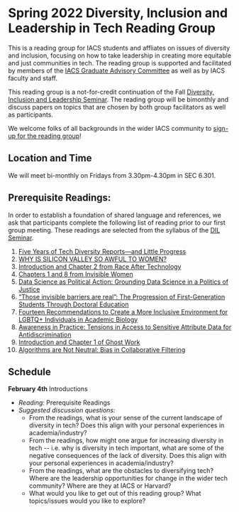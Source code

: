 # Spring 2022 Diversity, Inclusion and Leadership in Tech Reading Group
This is a reading group for IACS students and affliates on issues of diversity and inclusion, focusing on how to take leadership in creating more equitable and just communities in tech. The reading group is supported and facilitated by members of the [IACS Graduate Advisory Committee](https://iacs-gac.github.io/pages/about.html) as well as by IACS faculty and staff.

This reading group is a not-for-credit continuation of the Fall [Diversity, Inclusion and Leadership Seminar](https://onefishy.github.io/DIL_in_tech/). The reading group will be bimonthly and discuss papers on topics that are chosen by both group facilitators as well as participants. 

We welcome folks of all backgrounds in the wider IACS community to [sign-up for the reading group](https://forms.gle/JdwvyXTbErmSM99c6)!

## Location and Time
We will meet bi-monthly on Fridays from 3.30pm-4.30pm in SEC 6.301.

## Prerequisite Readings:
In order to establish a foundation of shared language and references, we ask that participants complete the following list of reading prior to our first group meeting. These readings are selected from the syllabus of the [DIL Seminar](https://onefishy.github.io/DIL_in_tech/).

1. [Five Years of Tech Diversity Reports—and Little Progress](https://www.wired.com/story/five-years-tech-diversity-reports-little-progress/)
2. [WHY IS SILICON VALLEY SO AWFUL TO WOMEN?](https://www.theatlantic.com/magazine/archive/2017/04/why-is-silicon-valley-so-awful-to-women/517788/)
3. [Introduction and Chapter 2 from Race After Technology](https://www.ruhabenjamin.com/race-after-technology)
4. [Chapters 1 and 8 from Invisible Women](https://carolinecriadoperez.com/book/invisible-women/)
5. [Data Science as Political Action: Grounding Data Science in a Politics of Justice](https://arxiv.org/abs/1811.03435)
6. [“Those invisible barriers are real”: The Progression of First-Generation Students Through Doctoral Education](https://www.tandfonline.com/doi/abs/10.1080/10665684.2011.529791?journalCode=ueee20)
7. [Fourteen Recommendations to Create a More Inclusive Environment for LGBTQ+ Individuals in Academic Biology](https://www.lifescied.org/doi/10.1187/cbe.20-04-0062)
8. [Awareness in Practice: Tensions in Access to Sensitive Attribute Data for Antidiscrimination](https://arxiv.org/pdf/1912.06171.pdf)
9. [Introduction and Chapter 1 of Ghost Work](https://ghostwork.info)
10. [Algorithms are Not Neutral: Bias in Collaborative Filtering](https://arxiv.org/abs/2105.01031)

## Schedule

**February 4th** Introductions

- *Reading:* Prerequisite Readings
- *Suggested discussion questions:*  
  - From the readings, what is your sense of the current landscape of diversity in tech? Does this align with your personal experiences in academia/industry?
  - From the readings, how might one argue for increasing diversity in tech -- i.e. why is diversity in tech important, what are some of the negative consequences of the lack of diversity. Does this align with your personal experiences in academia/industry?
  - From the readings, what are the obstacles to diversifying tech? Where are the leadership opportunities for change in the wider tech community? Where are they at IACS or Harvard?
  - What would you like to get out of this reading group? What topics/issues would you like to explore?
